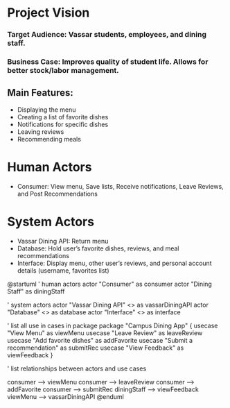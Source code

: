 # Project Vision

### Target Audience: Vassar students, employees, and dining staff.

### Business Case: Improves quality of student life. Allows for better stock/labor management.

## Main Features:
- Displaying the menu
- Creating a list of favorite dishes
- Notifications for specific dishes
- Leaving reviews
- Recommending meals

# Human Actors
- Consumer: View menu, Save lists, Receive notifications, Leave Reviews, and Post Recommendations

# System Actors
- Vassar Dining API: Return menu
- Database: Hold user’s favorite dishes, reviews, and meal recommendations
- Interface: Display menu, other user’s reviews, and personal account details (username, favorites list)


@startuml
' human actors
actor "Consumer" as consumer
actor "Dining Staff" as diningStaff

' system actors 
actor "Vassar Dining API" <<system>> as vassarDiningAPI
actor "Database" <<system>> as database
actor "Interface" <<system>> as interface

' list all use in cases in package
package "Campus Dining App" {
    usecase "View Menu" as viewMenu
    usecase "Leave  Review" as leaveReview
    usecase "Add favorite dishes" as addFavorite
    usecase "Submit a recommendation" as submitRec
    usecase "View Feedback" as viewFeedback
}

' list relationships between actors and use cases

consumer --> viewMenu
consumer --> leaveReview
consumer --> addFavorite
consumer --> submitRec
diningStaff --> viewFeedback
viewMenu --> vassarDiningAPI
@enduml